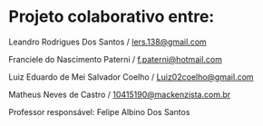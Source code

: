  # Projeto colaborativo entre:
 
Leandro Rodrigues Dos Santos / lers.138@gmail.com

Franciele do Nascimento Paterni / f.paterni@hotmail.com

Luiz Eduardo de Mei Salvador Coelho / Luiz02coelho@gmail.com

Matheus Neves de Castro / 10415190@mackenzista.com.br

Professor responsável: Felipe Albino Dos Santos
